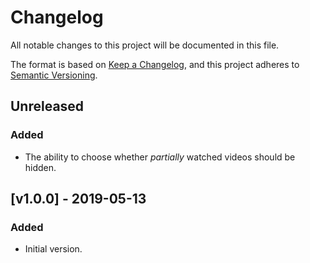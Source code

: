 # Changelog

All notable changes to this project will be documented in this file.

The format is based on
[Keep a Changelog](https://keepachangelog.com/en/1.0.0/),
and this project adheres to
[Semantic Versioning](https://semver.org/spec/v2.0.0.html).

## Unreleased

### Added

-   The ability to choose whether _partially_ watched videos should be hidden.

## [v1.0.0] - 2019-05-13

### Added

-   Initial version.
